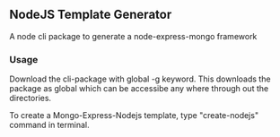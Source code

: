 ## NodeJS Template Generator

A node cli package to generate a node-express-mongo framework

### Usage

Download the cli-package with global -g keyword. This downloads the package as global which can be accessibe any where through out the directories.

To create a Mongo-Express-Nodejs template, type "create-nodejs" command in terminal.
